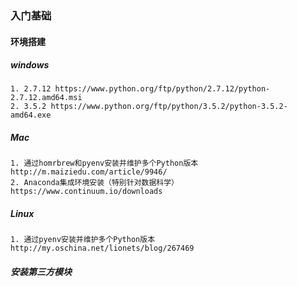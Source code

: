 ### 入门基础
#### 环境搭建
##### windows
    1. 2.7.12 https://www.python.org/ftp/python/2.7.12/python-2.7.12.amd64.msi
    2. 3.5.2 https://www.python.org/ftp/python/3.5.2/python-3.5.2-amd64.exe
##### Mac
    1. 通过homrbrew和pyenv安装并维护多个Python版本 http://m.maiziedu.com/article/9946/
    2. Anaconda集成环境安装（特别针对数据科学）https://www.continuum.io/downloads
##### Linux
    1. 通过pyenv安装并维护多个Python版本 http://my.oschina.net/lionets/blog/267469
##### 安装第三方模块

   
    

	